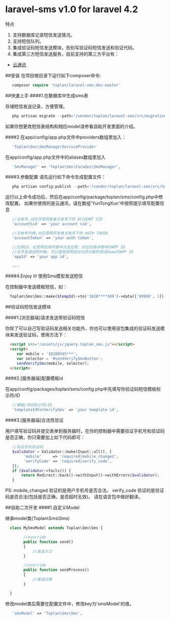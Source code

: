 # laravel-sms v1.0 for laravel 4.2

特点

1. 支持数据库记录短信发送情况。
2. 支持短信队列。
3. 集成验证码短信发送模块，告别写验证码短信发送和验证代码。
3. 集成第三方短信发送服务，目前支持的第三方平台有：
  * [云通讯](http:http://www.yuntongxun.com)

##安装
在项目根目录下运行如下composer命令:
```php
   composer require 'toplan/laravel-sms:dev-master'
```

##快速上手
####1.在数据库中生成sms表

   存储短信发送记录，方便管理。
```php
   php artisan migrate --path="/vendor/toplan/laravel-sms/src/migrations" --package="toplan/sms"
```
   如果你想更改短信表结构和相应model请参看自助开发里面的介绍。

####2.在app/config/app.php文件中providers数组里加入：
```php
   'Toplan\Sms\SmsManagerServiceProvider'
```

 在app/config/app.php文件中的aliases数组里加入
```php
   'SmsManager' => 'Toplan\Sms\Facades\SmsManager',
```
####3.参数配置
   请先运行如下命令生成配置文件：
```php
   php artisan config:publish --path='/vendor/toplan/laravel-sms/src/Sms/config/' toplan/sms
```
   运行以上命令成功后，然后在app/config/package/toplan/sms/config.php中修改配置。
   如果你使用的是云通讯，请在数组'YunTongXun'中按照提示填写配置信息
```php
   //主帐号,对应开官网发者主账号下的 ACCOUNT SID
   'accountSid' => 'your account sid',

   //主帐号令牌,对应官网开发者主账号下的 AUTH TOKEN
   'accountToken' => 'your auth token',

   //应用Id，在官网应用列表中点击应用，对应应用详情中的APP ID
   //在开发调试的时候，可以使用官网自动为您分配的测试Demo的APP ID
   'appId' => 'your app id',

   ...
```

####4.Enjoy it! 使用Sms模型发送短信

  在控制器中发送模板短信，如：
```php
  Toplan\Sms\Sms::make($tempId)->to('1828****349')->data(['99999', 1])->send();
```

##验证码短信发送模块

####1.[浏览器端]请求发送带验证码短信

 你除了可以自己写验证码发送相关功能外，你也可以使用该包集成的验证码发送模块来发送验证码，使用方法下：
```html
  <script src="/assets/js/jquery.toplan_sms.js"></script>
  <script>
     var mobile = '18280345***';
     var selector = '#sendVerifySmsButton';
     sendVerifySms(mobile, selector);
  </script>
```

####2.[服务器端]配置模板id

在app/config/packages/toplan/sms/config.php中先填写你验证码短信模板标示符/ID
```php
   //模板/项目标示符/ID
   'templateIdForVerifySms' => 'your template id',
```

####3.[服务器端]合法性验证

用户填写验证码并提交表单到服务器时，在你的控制器中需要验证手机号和验证码是否正确，你只需要加上如下代码即可：
```php
   //验证手机验证码
   $validator = Validator::make(Input::all(), [
        'mobile'     => 'required|mobile_changed',
        'verifyCode' => 'required|verify_code',
   ]);
   if ($validator->fails()) {
       return Redirect::back()->withInput()->withErrors($validator);
   }
```
   PS:
   mobile_changed 验证的是用户手机号是否合法。
   verify_code 验证的是验证码是否合法(包括是否正确，是否超时无效)。
   请在语言包中做好翻译。

##自助二次开发
####1.自定义Model

   继承model类(Toplan\Sms\Sms)
```php
  class MySmsModel extends Toplan\Sms\Sms {

        //override
        public function send()
        {
            //发送入口
        }

        //override
        public function sendProcess()
        {
            //发送过程
        }

  }
```
 修改model类后需要在配置文件中，修改key为'smsModel'的值，
```php
   'smsModel' => 'Toplan\Sms\Sms',
```
